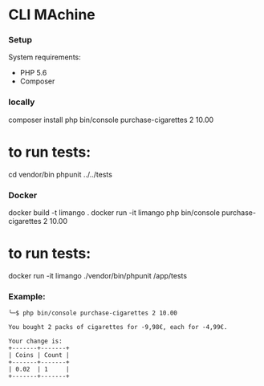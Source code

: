 CLI MAchine
=========

### Setup
System requirements:
- PHP 5.6
- Composer

### locally
composer install 
php bin/console purchase-cigarettes 2 10.00
# to run tests: 
cd vendor/bin
phpunit ../../tests

### Docker
docker build -t limango . 
docker run -it limango php bin/console purchase-cigarettes 2 10.00
# to run tests: 
docker run -it limango ./vendor/bin/phpunit /app/tests

### Example:
```
╰─$ php bin/console purchase-cigarettes 2 10.00

You bought 2 packs of cigarettes for -9,98€, each for -4,99€.

Your change is:
+-------+-------+
| Coins | Count |
+-------+-------+
| 0.02  | 1     |
+-------+-------+
```

